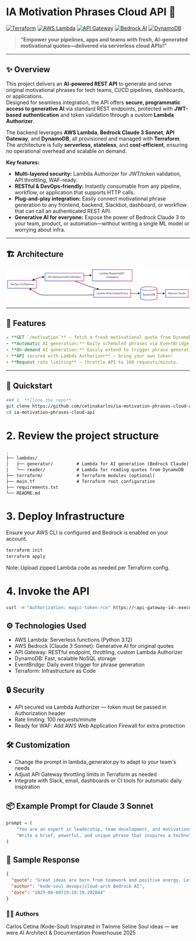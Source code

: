 # IA Motivation Phrases Cloud API 🚀
[![Terraform](https://img.shields.io/badge/IaC-Terraform-623CE4)](https://www.terraform.io/)
[![AWS Lambda](https://img.shields.io/badge/AWS-Lambda-orange)](https://aws.amazon.com/lambda/)
[![API Gateway](https://img.shields.io/badge/API-Gateway-blue)](https://aws.amazon.com/api-gateway/)
[![Bedrock AI](https://img.shields.io/badge/AI-Bedrock-green)](https://aws.amazon.com/bedrock/)
[![DynamoDB](https://img.shields.io/badge/DB-DynamoDB-4053D6)](https://aws.amazon.com/dynamodb/)

> **“Empower your pipelines, apps and teams with fresh, AI-generated motivational quotes—delivered via serverless cloud APIs!”**

---

## ✨ Overview

This project delivers an **AI-powered REST API** to generate and serve original motivational phrases for tech teams, CI/CD pipelines, dashboards, or applications.  
Designed for seamless integration, the API offers **secure, programmatic access to generative AI** via standard REST endpoints, protected with **JWT-based authentication** and token validation through a custom **Lambda Authorizer**.

The backend leverages **AWS Lambda**, **Bedrock Claude 3 Sonnet**, **API Gateway**, and **DynamoDB**, all provisioned and managed with **Terraform**.  
The architecture is fully **serverless**, **stateless**, and **cost-efficient**, ensuring no operational overhead and scalable on demand.

**Key features:**

- **Multi-layered security:** Lambda Authorizer for JWT/token validation, API throttling, WAF-ready.
- **RESTful & DevOps-friendly:** Instantly consumable from any pipeline, workflow, or application that supports HTTP calls.
- **Plug-and-play integration:** Easily connect motivational phrase generation to any frontend, backend, Slackbot, dashboard, or workflow that can call an authenticated REST API.
- **Generative AI for everyone:** Expose the power of Bedrock Claude 3 to your team, product, or automation—without writing a single ML model or worrying about infra.

---

## 🏗️ Architecture

![Arquitectura](./assets/bedrockdiagram.png)

---

## 🧩 Features

```yaml
- **GET `/motivation`** — fetch a fresh motivational quote from DynamoDB.
- **Automatic AI generation:** Daily scheduled phrases via EventBridge + Bedrock Claude 3 Sonnet.
- **On-demand AI generation:** Easily extend to trigger phrase generation any time.
- **API secured with Lambda Authorizer** — bring your own token!
- **Request rate limiting** — throttle API to 100 requests/minute.
```
---

## 🚀 Quickstart

```bash
### 1. **Clone the repo**
git clone https://github.com/cetinakarlos/ia-motivation-phrases-cloud-api.git
cd ia-motivation-phrases-cloud-api
```

# 2. Review the project structure
```text
.
├── lambdas/
│   ├── generator/         # Lambda for AI generation (Bedrock Claude)
│   └── reader/            # Lambda for reading quotes from DynamoDB
├── terraform/             # Terraform modules (optional)
├── main.tf                # Terraform root configuration
├── requirements.txt
└── README.md
```

# 3. Deploy Infrastructure

Ensure your AWS CLI is configured and Bedrock is enabled on your account.

```bash
terraform init
terraform apply
```
Note: Upload zipped Lambda code as needed per Terraform config.

# 4. Invoke the API

```bash
curl -H "Authorization: magic-token-rcn" https://<api-gateway-id>.execute-api.<region>.amazonaws.com/prod/motivation
```

## ⚙️ Technologies Used

- AWS Lambda: Serverless functions (Python 3.12)
- AWS Bedrock (Claude 3 Sonnet): Generative AI for original quotes
- API Gateway: RESTful endpoint, throttling, custom Lambda Authorizer
- DynamoDB: Fast, scalable NoSQL storage
- EventBridge: Daily event trigger for phrase generation
- Terraform: Infrastructure as Code

## 🔒 Security

- API secured via Lambda Authorizer — token must be passed in Authorization header
- Rate limiting: 100 requests/minute
- Ready for WAF: Add AWS Web Application Firewall for extra protection

## 🛠️ Customization

- Change the prompt in lambda_generator.py to adapt to your team's needs
- Adjust API Gateway throttling limits in Terraform as needed
- Integrate with Slack, email, dashboards or CI tools for automatic daily inspiration

## 📦 Example Prompt for Claude 3 Sonnet

```python
prompt = (
    "You are an expert in leadership, team development, and motivational coaching. "
    "Write a brief, powerful, and unique phrase that inspires a technology development team to start their day with motivation."
)
```

## 🧠 Sample Response

```json
{
  "quote": "Great ideas are born from teamwork and positive energy. Let's make today outstanding!",
  "author": "kode-soul devops|cloud-arch Bedrock AI",
  "date": "2025-06-09T19:18:19.292844"
}
```

### 🧑‍💻 Authors
Carlos Cetina (Kode-Soul)
Inspirated in Twinme Seline Soul ideas — we were AI Architect & Documentation Powerhouse
2025